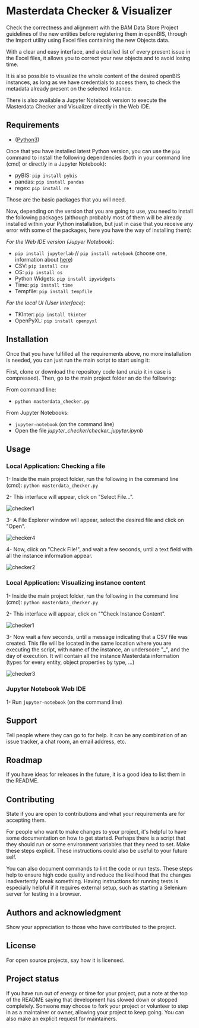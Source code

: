 # Masterdata Checker & Visualizer

Check the correctness and alignment with the BAM Data Store Project guidelines of the new entities before registering them in openBIS, through the Import utility using Excel files containing the new Objects data. 

With a clear and easy interface, and a detailed list of every present issue in the Excel files, it allows you to correct your new objects and to avoid losing time.

It is also possible to visualize the whole content of the desired openBIS instances, as long as we have credentials to access them, to check the metadata already present on the selected instance.

There is also available a Jupyter Notebook version to execute the Masterdata Checker and Visualizer directly in the Web IDE.


## Requirements
- ([Python3](https://www.python.org/downloads/))

Once that you have installed latest Python version, you can use the ``pip`` command to install the following dependencies (both in your command line (cmd) or directly in a Jupyter Notebook):
- pyBIS: ``pip install pybis``
- pandas: ``pip install pandas``
- regex: ``pip install re``

Those are the basic packages that you will need.

Now, depending on the version that you are going to use, you need to install the following packages (although probably most of them will be already installed within your Python installation, but just in case that you receive any error with some of the packages, here you have the way of installing them):

*For the Web IDE version (Jupyer Notebook)*:
- ``pip install jupyterlab`` // ``pip install notebook`` (choose one, information about [here](https://jupyter.org/install))
- CSV: ``pip install csv``
- OS: ``pip install os``
- Python Widgets: ``pip install ipywidgets``
- Time: ``pip install time``
- Tempfile: ``pip install tempfile``

*For the local UI (User Interface)*:
- TKInter: ``pip install tkinter``
- OpenPyXL: ``pip install openpyxl``


## Installation
Once that you have fulfilled all the requirements above, no more installation is needed, you can just run the main script to start using it:

First, clone or download the repository code (and unzip it in case is compressed).
Then, go to the main project folder an do the following:

From command line:
- ``python masterdata_checker.py``

From Jupyter Notebooks:
- ``jupyter-notebook`` (on the command line)
- Open the file *jupyter_checker/checker_jupyter.ipynb*



## Usage

### Local Application: Checking a file

1- Inside the main project folder, run the following in the command line (cmd): ``python masterdata_checker.py``

2- This interface will appear, click on "Select File...".

![checker1](./images/Screenshot_2024-08-26_110931.png)

3- A File Explorer window will appear, select the desired file and click on "Open".

![checker4](./images/Screenshot_2024-08-26_135001.png)

4- Now, click on "Check File!", and wait a few seconds, until a text field with all the instance information appear.

![checker2](./images/Screenshot_2024-08-26_111456.png)

### Local Application: Visualizing instance content

1- Inside the main project folder, run the following in the command line (cmd): ``python masterdata_checker.py``

2- This interface will appear, click on ""Check Instance Content".

![checker1](./images/Screenshot_2024-08-26_110931.png)

3- Now wait a few seconds, until a message indicating that a CSV file was created. This file will be located in the same location where you are executing the script, with name of the instance, an underscore "_", and the day of execution. It will contain all the instance Masterdata information (types for every entity, object properties by type, ...) 

![checker3](./images/Screenshot_2024-08-26_111600.png)

### Jupyter Notebook Web IDE

1- Run ``jupyter-notebook`` (on the command line)

## Support
Tell people where they can go to for help. It can be any combination of an issue tracker, a chat room, an email address, etc.

## Roadmap
If you have ideas for releases in the future, it is a good idea to list them in the README.

## Contributing
State if you are open to contributions and what your requirements are for accepting them.

For people who want to make changes to your project, it's helpful to have some documentation on how to get started. Perhaps there is a script that they should run or some environment variables that they need to set. Make these steps explicit. These instructions could also be useful to your future self.

You can also document commands to lint the code or run tests. These steps help to ensure high code quality and reduce the likelihood that the changes inadvertently break something. Having instructions for running tests is especially helpful if it requires external setup, such as starting a Selenium server for testing in a browser.

## Authors and acknowledgment
Show your appreciation to those who have contributed to the project.

## License
For open source projects, say how it is licensed.

## Project status
If you have run out of energy or time for your project, put a note at the top of the README saying that development has slowed down or stopped completely. Someone may choose to fork your project or volunteer to step in as a maintainer or owner, allowing your project to keep going. You can also make an explicit request for maintainers.
